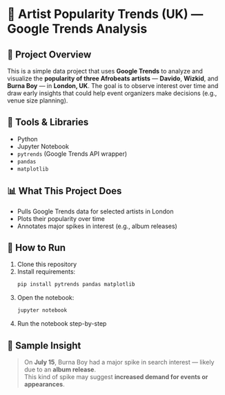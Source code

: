 # 🎤 Artist Popularity Trends (UK) — Google Trends Analysis

## 📌 Project Overview
This is a simple data project that uses **Google Trends** to analyze and visualize the **popularity of three Afrobeats artists** — **Davido**, **Wizkid**, and **Burna Boy** — in **London, UK**. The goal is to observe interest over time and draw early insights that could help event organizers make decisions (e.g., venue size planning).

## 🧰 Tools & Libraries
- Python  
- Jupyter Notebook  
- `pytrends` (Google Trends API wrapper)  
- `pandas`  
- `matplotlib`

## 📊 What This Project Does
- Pulls Google Trends data for selected artists in London  
- Plots their popularity over time  
- Annotates major spikes in interest (e.g., album releases)

## 🚀 How to Run
1. Clone this repository  
2. Install requirements:
   ```bash
   pip install pytrends pandas matplotlib
   ```
3. Open the notebook:
   ```bash
   jupyter notebook
   ```
4. Run the notebook step-by-step

## 📌 Sample Insight
> On **July 15**, Burna Boy had a major spike in search interest — likely due to an **album release**.  
> This kind of spike may suggest **increased demand for events or appearances**.

